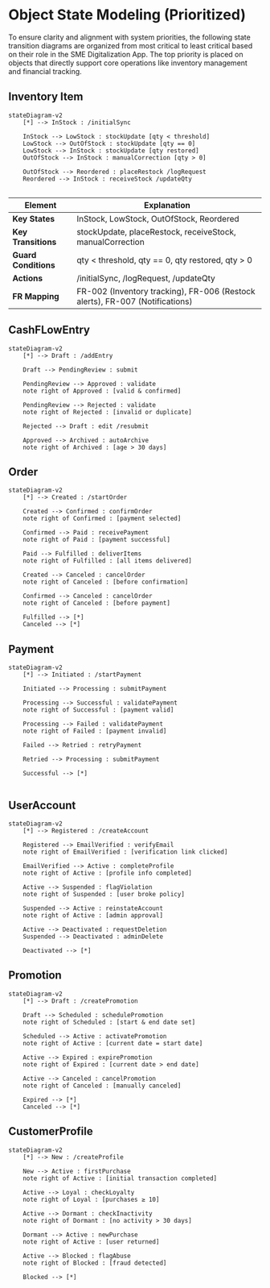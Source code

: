 # Object State Modeling (Prioritized)

To ensure clarity and alignment with system priorities, the following state transition diagrams are organized from most critical to least critical based on their role in the SME Digitalization App. The top priority is placed on objects that directly support core operations like inventory management and financial tracking.
## Inventory Item
```mermaid
stateDiagram-v2
    [*] --> InStock : /initialSync

    InStock --> LowStock : stockUpdate [qty < threshold]
    LowStock --> OutOfStock : stockUpdate [qty == 0]
    LowStock --> InStock : stockUpdate [qty restored]
    OutOfStock --> InStock : manualCorrection [qty > 0]

    OutOfStock --> Reordered : placeRestock /logRequest
    Reordered --> InStock : receiveStock /updateQty


```
| **Element**          | **Explanation**                                                                 |
|----------------------|----------------------------------------------------------------------------------|
| **Key States**       | InStock, LowStock, OutOfStock, Reordered                                        |
| **Key Transitions**  | stockUpdate, placeRestock, receiveStock, manualCorrection                       |
| **Guard Conditions** | qty < threshold, qty == 0, qty restored, qty > 0                                 |
| **Actions**          | /initialSync, /logRequest, /updateQty                                            |
| **FR Mapping**       | FR-002 (Inventory tracking), FR-006 (Restock alerts), FR-007 (Notifications)     |


## CashFLowEntry
```mermaid
stateDiagram-v2
    [*] --> Draft : /addEntry

    Draft --> PendingReview : submit

    PendingReview --> Approved : validate  
    note right of Approved : [valid & confirmed]

    PendingReview --> Rejected : validate  
    note right of Rejected : [invalid or duplicate]

    Rejected --> Draft : edit /resubmit

    Approved --> Archived : autoArchive  
    note right of Archived : [age > 30 days]

```
## Order
```mermaid
stateDiagram-v2
    [*] --> Created : /startOrder

    Created --> Confirmed : confirmOrder  
    note right of Confirmed : [payment selected]

    Confirmed --> Paid : receivePayment  
    note right of Paid : [payment successful]

    Paid --> Fulfilled : deliverItems  
    note right of Fulfilled : [all items delivered]

    Created --> Canceled : cancelOrder  
    note right of Canceled : [before confirmation]

    Confirmed --> Canceled : cancelOrder  
    note right of Canceled : [before payment]

    Fulfilled --> [*]
    Canceled --> [*]

```
## Payment
```mermaid
stateDiagram-v2
    [*] --> Initiated : /startPayment

    Initiated --> Processing : submitPayment

    Processing --> Successful : validatePayment  
    note right of Successful : [payment valid]

    Processing --> Failed : validatePayment  
    note right of Failed : [payment invalid]

    Failed --> Retried : retryPayment

    Retried --> Processing : submitPayment

    Successful --> [*]


```

## UserAccount
```mermaid
stateDiagram-v2
    [*] --> Registered : /createAccount

    Registered --> EmailVerified : verifyEmail  
    note right of EmailVerified : [verification link clicked]

    EmailVerified --> Active : completeProfile  
    note right of Active : [profile info completed]

    Active --> Suspended : flagViolation  
    note right of Suspended : [user broke policy]

    Suspended --> Active : reinstateAccount  
    note right of Active : [admin approval]

    Active --> Deactivated : requestDeletion  
    Suspended --> Deactivated : adminDelete

    Deactivated --> [*]

```
## Promotion
```mermaid
stateDiagram-v2
    [*] --> Draft : /createPromotion

    Draft --> Scheduled : schedulePromotion  
    note right of Scheduled : [start & end date set]

    Scheduled --> Active : activatePromotion  
    note right of Active : [current date = start date]

    Active --> Expired : expirePromotion  
    note right of Expired : [current date > end date]

    Active --> Canceled : cancelPromotion  
    note right of Canceled : [manually canceled]

    Expired --> [*]
    Canceled --> [*]

```
## CustomerProfile
```mermaid
stateDiagram-v2
    [*] --> New : /createProfile

    New --> Active : firstPurchase  
    note right of Active : [initial transaction completed]

    Active --> Loyal : checkLoyalty  
    note right of Loyal : [purchases ≥ 10]

    Active --> Dormant : checkInactivity  
    note right of Dormant : [no activity > 30 days]

    Dormant --> Active : newPurchase  
    note right of Active : [user returned]

    Active --> Blocked : flagAbuse  
    note right of Blocked : [fraud detected]

    Blocked --> [*]

```


